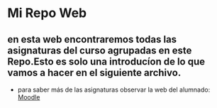 # Mi Repo Web 

##  en esta web encontraremos todas las asignaturas del curso agrupadas en este Repo.Esto es solo una introducíon de lo que vamos a hacer en el siguiente archivo.

* para saber más de las asignaturas observar la web del alumnado:
   [Moodle](https://educacionadistancia.juntadeandalucia.es/centros/cadiz/mod/assign/view.php?id=158740) 
